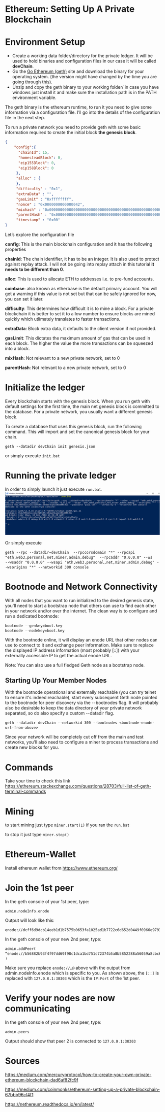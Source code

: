 Ethereum: Setting Up A Private Blockchain
====

# Environment Setup
- Create a working data folder/directory for the private ledger. It will be used to hold binaries and configuration files in our case it will be called **devChain**.
- Go the [Go Ethereum (geth)](https://geth.ethereum.org/downloads/)
 site and download the binary for your operating system. (the version might have changed by the time you are going through this).
- Unzip and copy the geth binary to your working folder/ in case you have windows just install it and make sure the installation path is in the PATH environment variable.


The geth binary is the ethereum runtime, to run it you need to give some information via a configuration file. I’ll go into the details of the configuration file in the next step.

To run a private network you need to provide geth with some basic information required to create the initial block **the genesis block**.

```json
{
    "config":{
      "chainId": 15,
      "homesteadBlock": 0,
      "eip155Block": 0,
      "eip158Block": 0
     },
     "alloc" : {
     },
     "difficulty" : "0x1",
     "extraData" : "",
     "gasLimit" : "0xffffffff",
     "nonce" : "0x0000000000000042",
     "mixhash" : "0x0000000000000000000000000000000000000000000000000000000000000000",
     "parentHash" : "0x0000000000000000000000000000000000000000000000000000000000000000",
     "timestamp" : "0x00"
}
```

Let’s explore the configuration file

**config**: This is the main blockchain configuration and it has the following properties

**chainId**: The chain identifier, it has to be an integer. It is also used to protect against replay attack. I will not be going into replay attach in this tutorial **it needs to be different than 0**.

**alloc**: This is used to allocate ETH to addresses i.e. to pre-fund accounts.

**coinbase**: also known as etherbase is the default primary account. You will get a warning if this value is not set but that can be safely ignored for now, you can set it later.

**difficulty**: This determines how difficult it is to mine a block. For a private blockchain it is better to set it to a low number to ensure blocks are mined quickly which utlimately translates to faster transactions.

**extraData**: Block extra data, it defaults to the client version if not provided.

**gasLimit**: This dictates the maximum amount of gas that can be used in each block. The higher the value the more transactions can be squeezed into a block.

**mixHash**: Not relevant to a new private network, set to 0

**parentHash**: Not relevant to a new private network, set to 0


# Initialize the ledger
Every blockchain starts with the genesis block. When you run geth with default settings for the first time, the main net genesis block is committed to the database. For a private network, you usually want a different genesis block.

To create a database that uses this genesis block, run the following command. This will import and set the canonical genesis block for your chain.

```shell
geth --datadir devChain init genesis.json
```

or simply execute
``init.bat``

# Running the private ledger
In order to simply launch it just execute ``run.bat``.
![Run](img/run-login.png)

Or simply execute

```shell
geth --rpc --datadir=devChain  --rpccorsdomain "*" --rpcapi "eth,web3,personal,net,miner,admin,debug"  --rpcaddr "0.0.0.0" --ws   --wsaddr "0.0.0.0" --wsapi "eth,web3,personal,net,miner,admin,debug" --wsorigins "*" --networkid 300 console
```

# Bootnode and Network Connectivity
With all nodes that you want to run initialized to the desired genesis state, you'll need to start a bootstrap node that others can use to find each other in your network and/or over the internet. The clean way is to configure and run a dedicated bootnode:
```shell
bootnode --genkey=boot.key
bootnode --nodekey=boot.key
```

With the bootnode online, it will display an enode URL that other nodes can use to connect to it and exchange peer information. Make sure to replace the displayed IP address information (most probably [::]) with your externally accessible IP to get the actual enode URL.

Note: You can also use a full fledged Geth node as a bootstrap node.

## Starting Up Your Member Nodes
With the bootnode operational and externally reachable (you can try telnet <ip> <port> to ensure it's indeed reachable), start every subsequent Geth node pointed to the bootnode for peer discovery via the --bootnodes flag. It will probably also be desirable to keep the data directory of your private network separated, so do also specify a custom --datadir flag.

```shell
geth --datadir devChain --networkid 300 --bootnodes <bootnode-enode-url-from-above>
```
Since your network will be completely cut off from the main and test networks, you'll also need to configure a miner to process transactions and create new blocks for you.


# Commands
Take your time to check this link
https://ethereum.stackexchange.com/questions/28703/full-list-of-geth-terminal-commands

# Mining
to start mining just type ``miner.start(1)`` if you ran the ``run.bat``

to stop it just type ``miner.stop()``


# Ethereum-Wallet
Install ethereum wallet from https://www.ethereum.org/ 

# Join the 1st peer
In the geth console of your 1st peer, type:

```
admin.nodeInfo.enode
```
Output will look like this:

```
enode://dcff6d9dcb14eeb1d1b7575b0653fa1025ad1b7722c6d652d0449f0966e97931bdf037e5542086e7b9e0bec056566522c6c0cc4d73d8e4186a35da8aa5988e15@[::]:30303
```
In the geth console of your new 2nd peer, type:

```
admin.addPeer( “enode://b56882b93f4f97dd69f98c1dca1bd751c72374b5a8b5852288a56059a8cbc63614afd57274cfa7695178cf292aad9e682f0117044f9a28c9e098da688c8dfd89@127.0.0.1:30303” )
```

Make sure you replace ``enode://…@`` above with the output from admin.nodeInfo.enode which is specific to you. As shown above, the ``[::]`` is replaced with ``127.0.0.1:30303`` which is the ``IP:Port`` of the 1st peer.

# Verify your nodes are now communicating
In the geth console of your new 2nd peer, type:

```
admin.peers
```

Output should show that peer 2 is connected to ``127.0.0.1:30303``



# Sources

https://medium.com/mercuryprotocol/how-to-create-your-own-private-ethereum-blockchain-dad6af82fc9f

https://medium.com/coinmonks/ethereum-setting-up-a-private-blockchain-67bbb96cf4f1

https://nethereum.readthedocs.io/en/latest/
